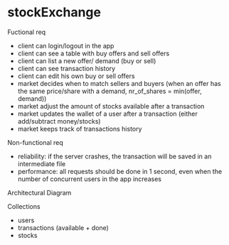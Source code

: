 # stockExchange
Fuctional req
 - client can login/logout in the app 
 - client can see a table with buy offers and sell offers
 - client can list a new offer/ demand (buy or sell)
 - client can see transaction history
 - client can edit his own buy or sell offers
 - market decides when to match sellers and buyers (when an offer has the same price/share with a demand, nr_of_shares = min(offer, demand)) 
 - market adjust the amount of stocks available after a transaction
 - market updates the wallet of a user after a transaction (either add/subtract money/stocks)
 - market keeps track of transactions history
 
Non-functional req
  - reliability: if the server crashes, the transaction will be saved in an intermediate file
  - performance: all requests should be done in 1 second, even when the number of concurrent users in the app increases
  
Architectural Diagram

Collections
 - users
 - transactions (available + done)
 - stocks

 
